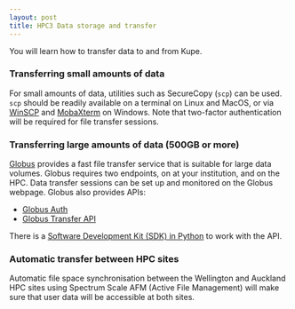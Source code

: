 ```yaml
---
layout: post
title: HPC3 Data storage and transfer
---
```


You will learn how to transfer data to and from Kupe.

### Transferring small amounts of data

For small amounts of data, utilities such as SecureCopy (`scp`) can be used. `scp` should be readily available on a terminal on Linux and MacOS, or via [WinSCP](https://winscp.net/eng/download.php) and [MobaXterm](https://mobaxterm.mobatek.net) on Windows. Note that two-factor authentication will be required for file transfer sessions.

### Transferring large amounts of data (500GB or more)

[Globus](https://www.globus.org) provides a fast file transfer service that is suitable for large data volumes. Globus requires two endpoints, on at your institution, and on the HPC. Data transfer sessions can be set up and monitored on the Globus webpage. Globus also provides APIs:

 * [Globus Auth](https://docs.globus.org/api/auth/)
 * [Globus Transfer API](https://docs.globus.org/api/transfer/)

There is a [Software Development Kit (SDK) in Python](http://globus-sdk-python.readthedocs.io/en/latest/) to work with the API.

### Automatic transfer between HPC sites

Automatic file space synchronisation between the Wellington and Auckland HPC sites using Spectrum Scale AFM (Active File Management) will make sure that user data will be accessible at both sites.
